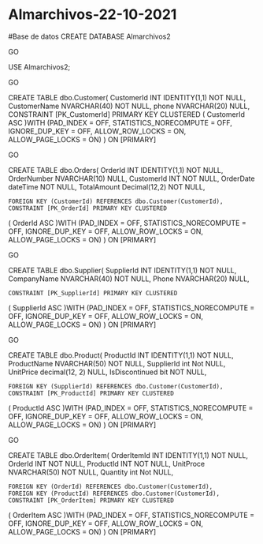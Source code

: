 # Almarchivos-22-10-2021

#Base de datos
CREATE DATABASE Almarchivos2  

GO

USE Almarchivos2;

GO 

CREATE TABLE dbo.Customer(
	CustomerId INT IDENTITY(1,1) NOT NULL,
	CustomerName NVARCHAR(40) NOT NULL,
	phone NVARCHAR(20) NULL,
	CONSTRAINT [PK_CustomerId] PRIMARY KEY CLUSTERED 
(
    CustomerId ASC
)WITH (PAD_INDEX  = OFF, STATISTICS_NORECOMPUTE  = OFF, IGNORE_DUP_KEY = OFF, ALLOW_ROW_LOCKS  = ON, ALLOW_PAGE_LOCKS  = ON)
) ON [PRIMARY]

GO

CREATE TABLE dbo.Orders(
	OrderId INT IDENTITY(1,1) NOT NULL,
	OrderNumber NVARCHAR(10) NULL,
	CustomerId INT NOT NULL,
	OrderDate dateTime NOT NULL,
	TotalAmount Decimal(12,2) NOT NULL,

	FOREIGN KEY (CustomerId) REFERENCES dbo.Customer(CustomerId),
	CONSTRAINT [PK_OrderId] PRIMARY KEY CLUSTERED 
(
    OrderId ASC
)WITH (PAD_INDEX  = OFF, STATISTICS_NORECOMPUTE  = OFF, IGNORE_DUP_KEY = OFF, ALLOW_ROW_LOCKS  = ON, ALLOW_PAGE_LOCKS  = ON)
) ON [PRIMARY]

GO 

CREATE TABLE dbo.Supplier(
	SupplierId INT IDENTITY(1,1) NOT NULL,
	CompanyName NVARCHAR(40) NOT NULL,
	Phone NVARCHAR(20) NULL,

	CONSTRAINT [PK_SupplierId] PRIMARY KEY CLUSTERED 
(
    SupplierId ASC
)WITH (PAD_INDEX  = OFF, STATISTICS_NORECOMPUTE  = OFF, IGNORE_DUP_KEY = OFF, ALLOW_ROW_LOCKS  = ON, ALLOW_PAGE_LOCKS  = ON)
) ON [PRIMARY]

GO

CREATE TABLE dbo.Product(
	ProductId INT IDENTITY(1,1) NOT NULL,
	ProductName NVARCHAR(50) NOT NULL,
	SupplierId int Not NULL,
	UnitPrice decimal(12, 2) NULL,
	IsDiscontinued bit NOT NULL,
	
	FOREIGN KEY (SupplierId) REFERENCES dbo.Customer(CustomerId),
	CONSTRAINT [PK_ProductId] PRIMARY KEY CLUSTERED 
(
    ProductId ASC
)WITH (PAD_INDEX  = OFF, STATISTICS_NORECOMPUTE  = OFF, IGNORE_DUP_KEY = OFF, ALLOW_ROW_LOCKS  = ON, ALLOW_PAGE_LOCKS  = ON)
) ON [PRIMARY]

GO

CREATE TABLE dbo.OrderItem(
	OrderItemId INT IDENTITY(1,1) NOT NULL,
	OrderId INT NOT NULL,
	ProductId INT NOT NULL,
	UnitProce NVARCHAR(50) NOT NULL,
	Quantity int Not NULL,

	FOREIGN KEY (OrderId) REFERENCES dbo.Customer(CustomerId),
	FOREIGN KEY (ProductId) REFERENCES dbo.Customer(CustomerId),
	CONSTRAINT [PK_OrderItem] PRIMARY KEY CLUSTERED 
(
    OrderItem ASC
)WITH (PAD_INDEX  = OFF, STATISTICS_NORECOMPUTE  = OFF, IGNORE_DUP_KEY = OFF, ALLOW_ROW_LOCKS  = ON, ALLOW_PAGE_LOCKS  = ON)
) ON [PRIMARY]
